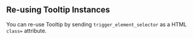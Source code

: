 ## Re-using Tooltip Instances

You can re-use Tooltip by sending `trigger_element_selector` as a HTML `class=` attribute.